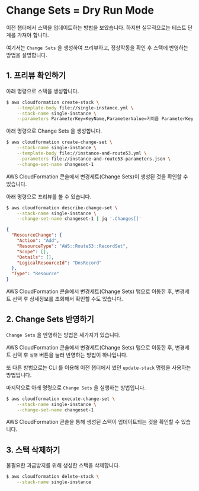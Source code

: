 # Change Sets = Dry Run Mode

이전 챕터에서 스택을 업데이트하는 방법을 보았습니다. 하지만 실무적으로는 테스트 단계를 가져야 합니다.

여기서는 ```Change Sets``` 을 생성하여 프리뷰하고, 정상작동을 확인 후 스택에 반영하는 방법을 설명합니다.

## 1. 프리뷰 확인하기

아래 명령으로 스택을 생성합니다.

```sh
$ aws cloudformation create-stack \
    --template-body file://single-instance.yml \
    --stack-name single-instance \
    --parameters ParameterKey=KeyName,ParameterValue=키이름 ParameterKey=InstanceType,ParameterValue=t2.micro
```

아래 명령으로 Change Sets 을 생성합니다.

```sh
$ aws cloudformation create-change-set \
    --stack-name single-instance \
    --template-body file://instance-and-route53.yml \
    --parameters file://instance-and-route53-parameters.json \
    --change-set-name changeset-1
```

AWS CloudFormation 콘솔에서 변경세트(Change Sets)이 생성된 것을 확인할 수 있습니다.

아래 명령으로 프리뷰를 볼 수 있습니다.

```sh
$ aws cloudformation describe-change-set \
    --stack-name single-instance \
    --change-set-name changeset-1 | jq '.Changes[]'
```

```json
{
  "ResourceChange": {
    "Action": "Add",
    "ResourceType": "AWS::Route53::RecordSet",
    "Scope": [],
    "Details": [],
    "LogicalResourceId": "DnsRecord"
  },
  "Type": "Resource"
}
```

AWS CloudFormation 콘솔에서 변경세트(Change Sets) 탭으로 이동한 후, 변경세트 선택 후 상세정보를 조회해서 확인할 수도 있습니다.

## 2. Change Sets 반영하기

```Change Sets``` 을 반영하는 방법은 세가지가 있습니다.

AWS CloudFormation 콘솔에서 변경세트(Change Sets) 탭으로 이동한 후, 변경세트 선택 후 ```실행``` 버튼을 눌러 반영하는 방법이 하나입니다.

또 다른 방법으로는 CLI 를 이용해 이전 챕터에서 썼던 ```update-stack``` 명령을 사용하는 방법입니다.

마지막으로 아래 명령으로 ```Change Sets``` 을 실행하는 방법입니다.

```sh
$ aws cloudformation execute-change-set \
    --stack-name single-instance \
    --change-set-name changeset-1
```

AWS CloudFormation 콘솔을 통해 생성된 스택이 업데이트되는 것을 확인할 수 있습니다.

## 3. 스택 삭제하기

불필요한 과금방지를 위해 생성한 스택을 삭제합니다.

```sh
$ aws cloudformation delete-stack \
    --stack-name single-instance
```
